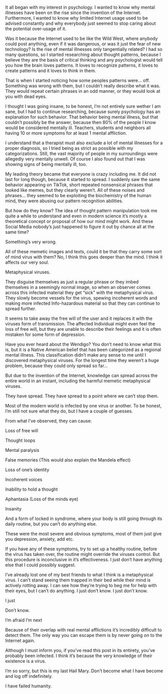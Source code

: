It all began with my interest in psychology.
I wanted to know why mental illnesses have been on the rise since the invention of the Internet. Furthermore, I wanted to know why limited Internet usage used to be advised constantly and why everybody just seemed to stop caring about the potential over-usage of it.

Was it because the Internet used to be like the Wild West, where anybody could post anything, even if it was dangerous, or was it just the fear of new technology? Is the rise of mental illnesses only tangentially related?
I had so many questions, so I started researching about thought patterns, because I believe they are the basis of critical thinking and any psychologist would tell you how the brain loves patterns. It loves to recognize patterns, it loves to create patterns and it loves to think in them.

That is when I started noticing how some peoples patterns were… off. Something was wrong with them, but I couldn’t really describe what it was. They would repeat certain phrases in an odd manner, or they would look at you with dead eyes.

I thought I was going insane, to be honest, I‘m not entirely sure wether I am sane, but I had to continue researching, because surely psychology has an explanation for such behavior. 
That behavior being mental illness, but that couldn’t possibly be the answer, because then 80% of the people I know would be considered mentally ill. Teachers, students and neighbors all having 10 or more symptoms for at least 1 mental affliction. 

I understand that a therapist must also exclude a lot of mental illnesses for a proper diagnosis, so I tried being as strict as possible with my categorizations.
Still, the vast majority of people in my surroundings were allegedly very mentally unwell.
Of course I also found out that I was showing signs of being mentally ill, too.

My leading theory became that everyone is crazy including me.
It did not last for long though, because it started to spread.
I suddenly saw the same behavior appearing on TikTok, short repeated nonsensical phrases that looked like memes, but they clearly weren’t.
All of these noises and phrases… they seemed to be exploiting the biochemistry of the human mind, they were abusing our pattern recognition abilities.

But how do they know? 
The idea of thought pattern manipulation took me quite a while to understand and even in modern science it’s mostly a theoretical concept or proposal of how our mind might work.
And these Social Media nobody’s just happened to figure it out by chance all at the same time?

Something’s very wrong.

All of these memetic images and texts, could it be that they carry some sort of mind virus with them?
No, I think this goes deeper than the mind. 
I think it affects our very soul.

Metaphysical viruses.

They disguise themselves as just a regular phrase or they imbed themselves in a seemingly normal image, so when an observer comes across this infected material they get “sick” with the metaphysical virus.
They slowly become vessels for the virus, spewing incoherent words and making more infected Info-hazardous material so that they can continue to spread further.

It seems to take away the free will of the user and it replaces it with the viruses form of transmission.
The affected Individual might even feel the loss of free will, but they are unable to describe their feelings and it is often mistaken for some form of depression.

Have you ever heard about the Wendigo?
You don’t need to know what this is, but it is a Native American belief that has been categorized as a regional mental illness.
This classification didn’t make any sense to me until I discovered metaphysical viruses.
For the longest time they weren’t a huge problem, because they could only spread so far…

But due to the invention of the Internet, knowledge can spread across the entire world in an instant, including the harmful memetic metaphysical viruses.

They have spread.
They have spread to a point where we can’t stop them.

Most of the modern world is infected by one virus or another.
To be honest, I’m still not sure what they do, but I have a couple of guesses.

From what I’ve observed, they can cause:

Loss of free will

Thought loops
 
Mental paralysis 

False memories (This would also explain the Mandela effect)

Loss of one’s identity 

Incoherent voices

Inability to hold a thought

Aphantasia (Loss of the minds eye)

Insanity

And a form of locked in syndrome, where your body is still going through its daily routine, but you can’t do anything else.

These were the most severe and obvious symptoms, most of them just give you depression, anxiety, add etc.

If you have any of these symptoms, try to set up a healthy routine, before the virus has taken over, the routine might override the viruses control.
But this procedure is inconclusive in it’s effectiveness.
I just don’t have anything else that I could possibly suggest.


I’ve already lost one of my best friends to what I think is a metaphysical virus.
I can’t stand seeing them trapped in their bed while their mind is actively rotting away.
I can see how they’re trying to beg me for help with their eyes, but I can’t do anything. 
I just don’t know.
I just don’t know.

I just

Don’t know.

I’m afraid I’m next

Because of their overlap with real mental afflictions it’s incredibly difficult to detect them.
The only way you can escape them is by never going on to the Internet again.

Although I must inform you, if you’ve read this post in its entirety, you’ve probably been infected.
I think it’s because the very knowledge of their existence is a virus.

I’m so sorry, but this is my last Hail Mary.
Don’t become what I have become and log off indefinitely.

I have failed humanity.